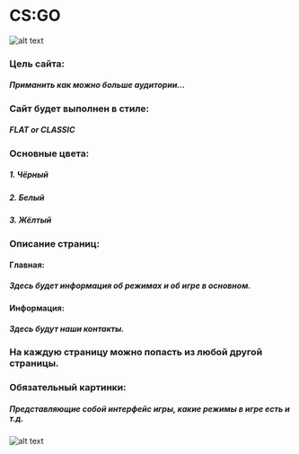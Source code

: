 # CS:GO
![alt text][logo]

[logo]: https://i.ytimg.com/vi/k043W5T-xgE/maxresdefault.jpg
### Цель сайта:
##### Приманить как можно больше аудитории...
### Сайт будет выполнен в стиле:
##### FLAT or CLASSIC
### Основные цвета:
##### 1. Чёрный
##### 2. Белый
##### 3. Жёлтый
### Описание страниц:
#### Главная:
##### Здесь будет информация об режимах и об игре в основном.
#### Информация:
##### Здесь будут наши контакты.
### На каждую страницу можно попасть из любой другой страницы.
### Обязательный картинки:
##### Представляющие собой интерфейс игры, какие режимы в игре есть и т.д.
![alt text][gogo]

[gogo]: https://sun9-67.userapi.com/c824409/v824409711/16e854/Fmb98eWGTzE.jpg
